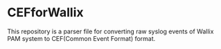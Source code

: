 # CEFforWallix
This repository is a parser file for converting raw syslog events of Wallix PAM system to CEF(Common Event Format) format.
